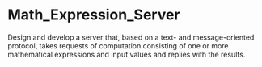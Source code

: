 # Math_Expression_Server
 Design and develop a server that, based on a text- and message-oriented protocol, takes requests of computation consisting of one or more mathematical expressions and input values and replies with the results.

